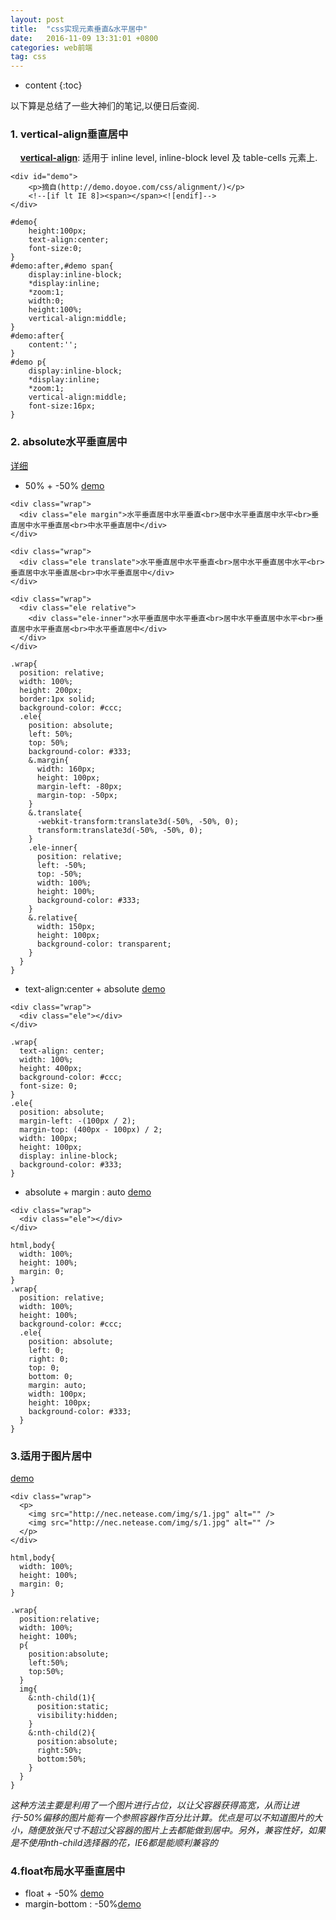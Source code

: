 ```yaml
---
layout: post
title:  "css实现元素垂直&水平居中"
date:   2016-11-09 13:31:01 +0800
categories: web前端
tag: css
---
```


* content
{:toc}

以下算是总结了一些大神们的笔记,以便日后查阅.

### 1. vertical-align垂直居中

&nbsp;&nbsp;&nbsp;&nbsp;[**vertical-align**](http://css.doyoe.com/properties/text/vertical-align.htm): 适用于 inline level, inline-block level 及 table-cells 元素上.

``` 
<div id="demo">
    <p>摘自(http://demo.doyoe.com/css/alignment/)</p>
    <!--[if lt IE 8]><span></span><![endif]-->
</div>
``` 
``` 
#demo{
    height:100px;
    text-align:center;
    font-size:0;
}
#demo:after,#demo span{
    display:inline-block;
    *display:inline;
    *zoom:1;
    width:0;
    height:100%;
    vertical-align:middle;
}
#demo:after{
    content:'';
}
#demo p{
    display:inline-block;
    *display:inline;
    *zoom:1;
    vertical-align:middle;
    font-size:16px;
}
```
### 2. absolute水平垂直居中

[详细](http://div.io/topic/1155)
* 50% + -50%
[demo](http://codepen.io/toutouping/pen/KNdJMr)

```
<div class="wrap">
  <div class="ele margin">水平垂直居中水平垂直<br>居中水平垂直居中水平<br>垂直居中水平垂直居<br>中水平垂直居中</div>
</div>

<div class="wrap">
  <div class="ele translate">水平垂直居中水平垂直<br>居中水平垂直居中水平<br>垂直居中水平垂直居<br>中水平垂直居中</div>
</div>

<div class="wrap">
  <div class="ele relative">
    <div class="ele-inner">水平垂直居中水平垂直<br>居中水平垂直居中水平<br>垂直居中水平垂直居<br>中水平垂直居中</div>
  </div>
</div>
```
```
.wrap{
  position: relative;
  width: 100%;
  height: 200px;
  border:1px solid;
  background-color: #ccc;
  .ele{
    position: absolute;
    left: 50%;
    top: 50%;
    background-color: #333;
    &.margin{
      width: 160px;
      height: 100px;
      margin-left: -80px;
      margin-top: -50px;
    }
    &.translate{
      -webkit-transform:translate3d(-50%, -50%, 0);
      transform:translate3d(-50%, -50%, 0);
    }
    .ele-inner{
      position: relative;
      left: -50%;
      top: -50%;
      width: 100%;
      height: 100%;
      background-color: #333;
    }
    &.relative{
      width: 150px;
      height: 100px;
      background-color: transparent;
    }
  }
}
```
* text-align:center + absolute
[demo](http://codepen.io/toutouping/pen/zovyVV)

```
<div class="wrap">
  <div class="ele"></div>
</div>
```
```
.wrap{
  text-align: center;
  width: 100%;
  height: 400px;
  background-color: #ccc;
  font-size: 0;
}
.ele{
  position: absolute;
  margin-left: -(100px / 2);
  margin-top: (400px - 100px) / 2;
  width: 100px;
  height: 100px;
  display: inline-block;
  background-color: #333;
}
```
* absolute + margin : auto
[demo](http://codepen.io/toutouping/pen/ENVrNa)

```
<div class="wrap">
  <div class="ele"></div>
</div>
```
```
html,body{
  width: 100%;
  height: 100%;
  margin: 0;
}
.wrap{
  position: relative;
  width: 100%;
  height: 100%;
  background-color: #ccc;
  .ele{
    position: absolute;
    left: 0;
    right: 0;
    top: 0;
    bottom: 0;
    margin: auto;
    width: 100px;
    height: 100px;
    background-color: #333;
  }
}
```

### 3.适用于图片居中

[demo](http://codepen.io/toutouping/pen/eBpxGO)

``` 
<div class="wrap">
  <p>
    <img src="http://nec.netease.com/img/s/1.jpg" alt="" />
    <img src="http://nec.netease.com/img/s/1.jpg" alt="" />
  </p>  
</div>
``` 
``` 
html,body{
  width: 100%;
  height: 100%;
  margin: 0;
}

.wrap{
  position:relative;
  width: 100%;
  height: 100%;
  p{
    position:absolute;
    left:50%;
    top:50%;
  }
  img{
    &:nth-child(1){
      position:static;
      visibility:hidden;
    }
    &:nth-child(2){
      position:absolute;
      right:50%;
      bottom:50%;
    }
  }
}
```
*这种方法主要是利用了一个图片进行占位，以让父容器获得高宽，从而让进行-50%偏移的图片能有一个参照容器作百分比计算。优点是可以不知道图片的大小，随便放张尺寸不超过父容器的图片上去都能做到居中。另外，兼容性好，如果是不使用nth-child选择器的花，IE6都是能顺利兼容的*

### 4.float布局水平垂直居中
* float + -50% [demo](http://codepen.io/toutouping/pen/ZBbwXg)
* margin-bottom : -50%[demo](http://codepen.io/toutouping/pen/GNpzOy)